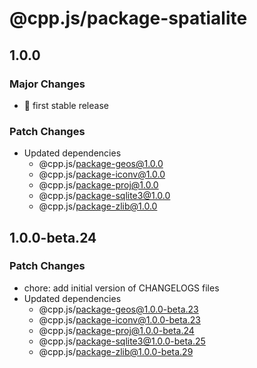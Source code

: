 # @cpp.js/package-spatialite

## 1.0.0

### Major Changes

- 🚀 first stable release

### Patch Changes

- Updated dependencies
  - @cpp.js/package-geos@1.0.0
  - @cpp.js/package-iconv@1.0.0
  - @cpp.js/package-proj@1.0.0
  - @cpp.js/package-sqlite3@1.0.0
  - @cpp.js/package-zlib@1.0.0

## 1.0.0-beta.24

### Patch Changes

- chore: add initial version of CHANGELOGS files
- Updated dependencies
  - @cpp.js/package-geos@1.0.0-beta.23
  - @cpp.js/package-iconv@1.0.0-beta.23
  - @cpp.js/package-proj@1.0.0-beta.24
  - @cpp.js/package-sqlite3@1.0.0-beta.25
  - @cpp.js/package-zlib@1.0.0-beta.29
